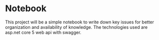 # Notebook
This project will be a simple notebook to write down key issues for better organization and availability of knowledge. The technologies used are asp.net core 5 web api with swagger.
